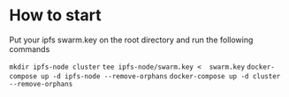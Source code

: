 # How to start
Put your ipfs swarm.key on the root directory and run the following commands

`mkdir ipfs-node cluster`
`tee ipfs-node/swarm.key <  swarm.key`
`docker-compose up -d ipfs-node --remove-orphans`
`docker-compose up -d cluster --remove-orphans`